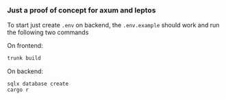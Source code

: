 ### Just a proof of concept for axum and leptos

To start just create `.env` on backend, the `.env.example` should work and 
run the following two commands

On frontend:
```sh
trunk build
```

On backend:
```
sqlx database create
cargo r
```
